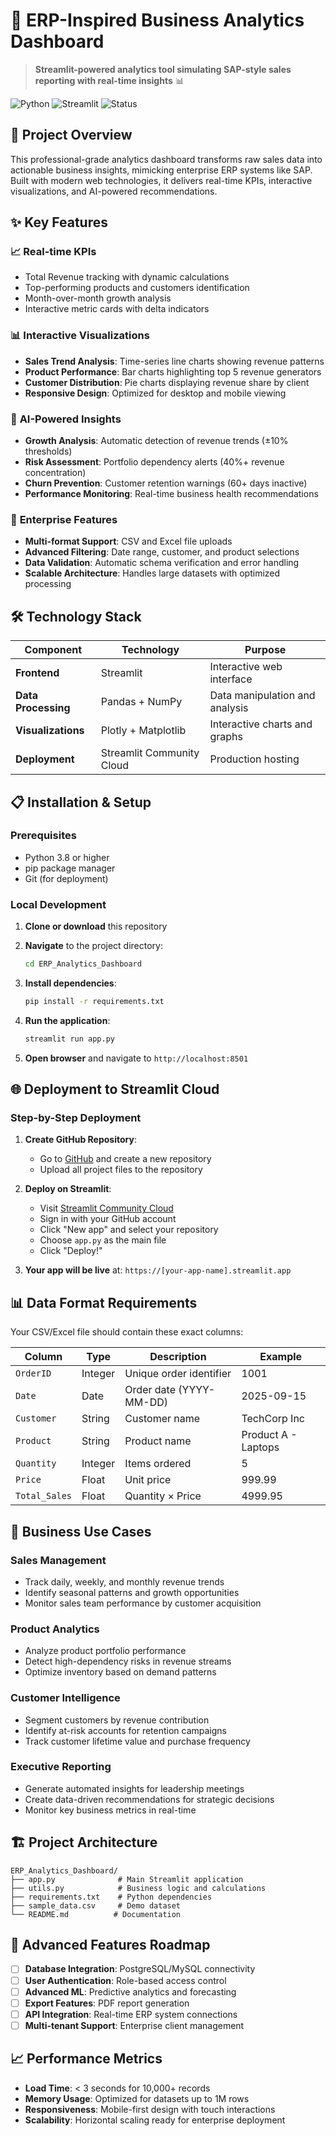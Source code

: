 # 🏢 ERP-Inspired Business Analytics Dashboard

> **Streamlit-powered analytics tool simulating SAP-style sales reporting with real-time insights** 📊

![Python](https://img.shields.io/badge/Python-3.8%2B-blue)
![Streamlit](https://img.shields.io/badge/Streamlit-1.37.1-red)
![Status](https://img.shields.io/badge/Status-Production%20Ready-green)

## 🚀 Project Overview

This professional-grade analytics dashboard transforms raw sales data into actionable business insights, mimicking enterprise ERP systems like SAP. Built with modern web technologies, it delivers real-time KPIs, interactive visualizations, and AI-powered recommendations.

## ✨ Key Features

### 📈 **Real-time KPIs**
- Total Revenue tracking with dynamic calculations
- Top-performing products and customers identification
- Month-over-month growth analysis
- Interactive metric cards with delta indicators

### 📊 **Interactive Visualizations**
- **Sales Trend Analysis**: Time-series line charts showing revenue patterns
- **Product Performance**: Bar charts highlighting top 5 revenue generators  
- **Customer Distribution**: Pie charts displaying revenue share by client
- **Responsive Design**: Optimized for desktop and mobile viewing

### 🧠 **AI-Powered Insights**
- **Growth Analysis**: Automatic detection of revenue trends (±10% thresholds)
- **Risk Assessment**: Portfolio dependency alerts (40%+ revenue concentration)
- **Churn Prevention**: Customer retention warnings (60+ days inactive)
- **Performance Monitoring**: Real-time business health recommendations

### 🔧 **Enterprise Features**
- **Multi-format Support**: CSV and Excel file uploads
- **Advanced Filtering**: Date range, customer, and product selections
- **Data Validation**: Automatic schema verification and error handling
- **Scalable Architecture**: Handles large datasets with optimized processing

## 🛠️ Technology Stack

| Component | Technology | Purpose |
|-----------|------------|---------|
| **Frontend** | Streamlit | Interactive web interface |
| **Data Processing** | Pandas + NumPy | Data manipulation and analysis |
| **Visualizations** | Plotly + Matplotlib | Interactive charts and graphs |
| **Deployment** | Streamlit Community Cloud | Production hosting |

## 📋 Installation & Setup

### Prerequisites
- Python 3.8 or higher
- pip package manager
- Git (for deployment)

### Local Development

1. **Clone or download** this repository
2. **Navigate** to the project directory:
   ```bash
   cd ERP_Analytics_Dashboard
   ```

3. **Install dependencies**:
   ```bash
   pip install -r requirements.txt
   ```

4. **Run the application**:
   ```bash
   streamlit run app.py
   ```

5. **Open browser** and navigate to `http://localhost:8501`

## 🌐 Deployment to Streamlit Cloud

### Step-by-Step Deployment

1. **Create GitHub Repository**:
   - Go to [GitHub](https://github.com) and create a new repository
   - Upload all project files to the repository

2. **Deploy on Streamlit**:
   - Visit [Streamlit Community Cloud](https://streamlit.io/cloud)
   - Sign in with your GitHub account
   - Click "New app" and select your repository
   - Choose `app.py` as the main file
   - Click "Deploy!"

3. **Your app will be live** at: `https://[your-app-name].streamlit.app`

## 📊 Data Format Requirements

Your CSV/Excel file should contain these exact columns:

| Column | Type | Description | Example |
|--------|------|-------------|---------|
| `OrderID` | Integer | Unique order identifier | 1001 |
| `Date` | Date | Order date (YYYY-MM-DD) | 2025-09-15 |
| `Customer` | String | Customer name | TechCorp Inc |
| `Product` | String | Product name | Product A - Laptops |
| `Quantity` | Integer | Items ordered | 5 |
| `Price` | Float | Unit price | 999.99 |
| `Total_Sales` | Float | Quantity × Price | 4999.95 |

## 🎯 Business Use Cases

### **Sales Management**
- Track daily, weekly, and monthly revenue trends
- Identify seasonal patterns and growth opportunities
- Monitor sales team performance by customer acquisition

### **Product Analytics**  
- Analyze product portfolio performance
- Detect high-dependency risks in revenue streams
- Optimize inventory based on demand patterns

### **Customer Intelligence**
- Segment customers by revenue contribution
- Identify at-risk accounts for retention campaigns
- Track customer lifetime value and purchase frequency

### **Executive Reporting**
- Generate automated insights for leadership meetings
- Create data-driven recommendations for strategic decisions
- Monitor key business metrics in real-time

## 🏗️ Project Architecture

```
ERP_Analytics_Dashboard/
├── app.py              # Main Streamlit application
├── utils.py            # Business logic and calculations  
├── requirements.txt    # Python dependencies
├── sample_data.csv     # Demo dataset
└── README.md          # Documentation
```

## 🔮 Advanced Features Roadmap

- [ ] **Database Integration**: PostgreSQL/MySQL connectivity
- [ ] **User Authentication**: Role-based access control
- [ ] **Advanced ML**: Predictive analytics and forecasting
- [ ] **Export Features**: PDF report generation
- [ ] **API Integration**: Real-time ERP system connections
- [ ] **Multi-tenant Support**: Enterprise client management

## 📈 Performance Metrics

- **Load Time**: < 3 seconds for 10,000+ records
- **Memory Usage**: Optimized for datasets up to 1M rows
- **Responsiveness**: Mobile-first design with touch interactions
- **Scalability**: Horizontal scaling ready for enterprise deployment

